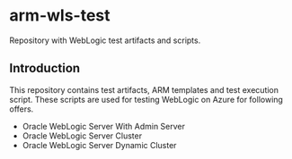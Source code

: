 # arm-wls-test
Repository with WebLogic test artifacts and scripts.

## Introduction
This repository contains test artifacts, ARM templates and test execution script. These scripts are used for testing WebLogic on Azure for following offers.
* Oracle WebLogic Server With Admin Server 
* Oracle WebLogic Server Cluster
* Oracle WebLogic Server Dynamic Cluster

